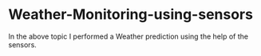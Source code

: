 # Weather-Monitoring-using-sensors
In the above topic I performed a Weather prediction using the help of the sensors.

